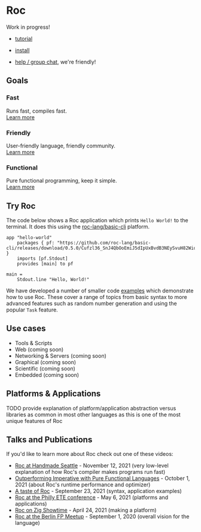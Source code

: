 
# Roc

Work in progress! 

<!-- TODO turn these into nice buttons -->
- [tutorial](/wip/tutorial.html)

- [install](/wip/install.html)

- [help / group chat](https://roc.zulipchat.com), we're friendly!

## Goals 

<section class="home-goals-container">
    <div class="home-goals-column">
      <h3 class="home-goals-title">Fast</h3>
      <p class="home-goals-description">Runs fast, compiles fast. <br><a class="home-goals-learn-more" href="/design_goals.html#fast">Learn more</a></p>
    </div>
    <div class="home-goals-column">
      <h3 class="home-goals-title">Friendly</h3>
      <p class="home-goals-description">User-friendly language, friendly community. <br><a class="home-goals-learn-more" href="/design_goals.html#friendly">Learn more</a></p>
    </div>
    <div class="home-goals-column">
      <h3 class="home-goals-title">Functional</h3>
      <p class="home-goals-description">Pure functional programming, keep it simple.<br><a class="home-goals-learn-more" href="/design_goals.html#functional">Learn more</a></p>
</section>

## Try Roc

<!-- TODO WebREPL to go here -->

The code below shows a Roc application which prints `Hello World!` to the terminal. It does this using the [roc-lang/basic-cli](https://github.com/roc-lang/basic-cli) platform. 

```roc
app "hello-world"
    packages { pf: "https://github.com/roc-lang/basic-cli/releases/download/0.5.0/Cufzl36_SnJ4QbOoEmiJ5dIpUxBvdB3NEySvuH82Wio.tar.br" }
    imports [pf.Stdout]
    provides [main] to pf

main = 
    Stdout.line "Hello, World!"
```

We have developed a number of smaller code [examples](https://github.com/roc-lang/examples) which demonstrate how to use Roc. These cover a range of topics from basic syntax to more advanced features such as random number generation and using the popular `Task` feature.

## Use cases

-   Tools & Scripts
-   Web (coming soon)
-   Networking & Servers (coming soon)
-   Graphical (coming soon)
-   Scientific (coming soon)
-   Embedded (coming soon)

## Platforms & Applications

TODO provide explanation of platform/application abstraction versus libraries as common in most other languages as this is one of the most unique features of Roc

## Talks and Publications

If you'd like to learn more about Roc check out one of these videos:

*   [Roc at Handmade Seattle](https://media.handmade-seattle.com/roc-lang) - November 12, 2021 (very low-level explanation of how Roc's compiler makes programs run fast)
*   [Outperforming Imperative with Pure Functional Languages](https://youtu.be/vzfy4EKwG_Y) - October 1, 2021 (about Roc's runtime performance and optimizer)
*   [A taste of Roc](https://youtu.be/6qzWm_eoUXM) - September 23, 2021 (syntax, application examples)
*   [Roc at the Philly ETE conference](https://youtu.be/cpQwtwVKAfU?t=75) - May 6, 2021 (platforms and applications)
*   [Roc on Zig Showtime](https://youtu.be/FMyyYdFSOHA) - April 24, 2021 (making a platform)
*   [Roc at the Berlin FP Meetup](https://youtu.be/ZnYa99QoznE?t=4790) - September 1, 2020 (overall vision for the language)
